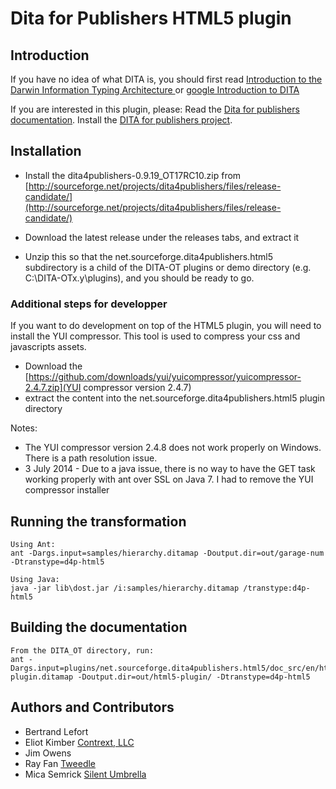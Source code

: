 Dita for Publishers HTML5 plugin
================================


Introduction
------------

If you have no idea of what DITA is, you should first read [Introduction to the Darwin Information Typing Architecture
](http://www.ibm.com/developerworks/library/x-dita1/) or [google Introduction to DITA](https://www.google.ca/?gfe_rd=cr&ei=w6zBUonhIqGC8QeXgoHABw#q=introduction+to+DITA)

If you are interested in this plugin, please:
Read the [Dita for publishers documentation](http://dita4publishers.sourceforge.net/d4p-user-guide/).
Install the [DITA for publishers project](http://sourceforge.net/projects/dita4publishers/).

Installation
------------

* Install the dita4publishers-0.9.19_OT17RC10.zip from [http://sourceforge.net/projects/dita4publishers/files/release-candidate/](http://sourceforge.net/projects/dita4publishers/files/release-candidate/)

* Download the latest release under the releases tabs, and extract it

* Unzip this so that the net.sourceforge.dita4publishers.html5 subdirectory
is a child of the DITA-OT plugins or demo directory (e.g. C:\DITA-OTx.y\plugins\), and
you should be ready to go.

### Additional steps for developper

If you want to do development on top of the HTML5 plugin, you will need to install the YUI compressor.
This tool is used to compress your css and javascripts assets.

* Download the   [https://github.com/downloads/yui/yuicompressor/yuicompressor-2.4.7.zip](YUI compressor version 2.4.7)
* extract the content into the net.sourceforge.dita4publishers.html5 plugin directory

Notes:

* The YUI compressor version 2.4.8 does not work properly on Windows. There is a path resolution issue.
* 3 July 2014 - Due to a java issue, there is no way to have the GET task working properly with ant over SSL on Java 7. I had to remove the YUI compressor installer

Running the transformation
--------------------------

    Using Ant:
    ant -Dargs.input=samples/hierarchy.ditamap -Doutput.dir=out/garage-num -Dtranstype=d4p-html5

    Using Java:
    java -jar lib\dost.jar /i:samples/hierarchy.ditamap /transtype:d4p-html5


Building the documentation
--------------------------

    From the DITA_OT directory, run:
    ant -Dargs.input=plugins/net.sourceforge.dita4publishers.html5/doc_src/en/html5-plugin.ditamap -Doutput.dir=out/html5-plugin/ -Dtranstype=d4p-html5

Authors and Contributors
------------------------

* Bertrand Lefort 
* Eliot Kimber [Contrext, LLC](http://contrext.com)
* Jim Owens
* Ray Fan [Tweedle](http://www.tweddle.com)
* Mica Semrick [Silent Umbrella](http://www.silentumbrella.com)
